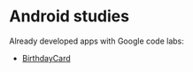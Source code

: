 # Android studies

Already developed apps with Google code labs:

- [BirthdayCard](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)


